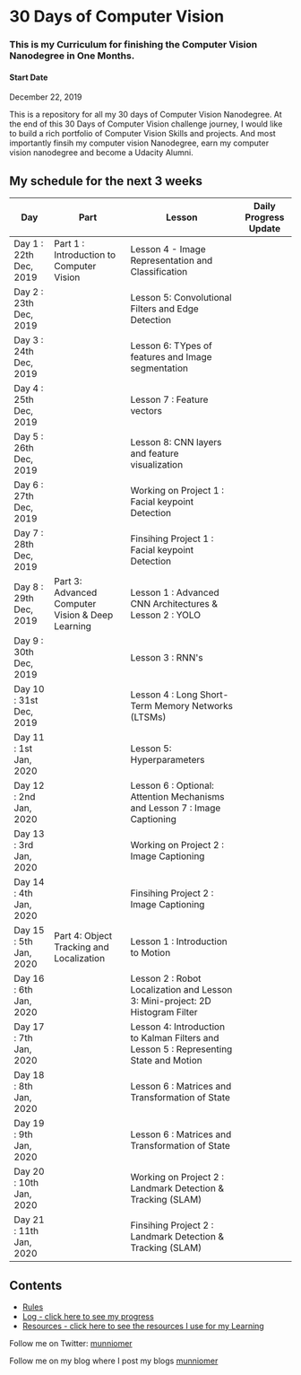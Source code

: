# 30 Days of Computer Vision
### This is my Curriculum for finishing the Computer Vision Nanodegree in One Months.

#### Start Date
December 22, 2019

This is a repository for all my 30 days of Computer Vision Nanodegree. At the end of this 30 Days of Computer Vision challenge journey, I would like to build a rich portfolio of Computer Vision Skills and projects. And most importantly finsih my computer vision Nanodegree, earn my computer vision nanodegree and become a Udacity Alumni.

 ## My schedule for the next 3 weeks

Day        | Part      | Lesson | Daily Progress Update| 
------------- | ------------- | --------------- | --------- |
Day 1 : 22th Dec, 2019  | Part 1 : Introduction to Computer Vision | Lesson 4 - Image Representation and Classification   |
Day 2 : 23th Dec, 2019 |   | Lesson 5: Convolutional Filters and Edge Detection   | |
Day 3 : 24th Dec, 2019  |  | Lesson 6: TYpes of features and Image segmentation   | |
Day 4 : 25th Dec, 2019 |   |Lesson 7 : Feature vectors    | |
Day 5 : 26th Dec, 2019  | | Lesson 8: CNN layers and feature visualization    | |
Day 6 : 27th Dec, 2019 |   |  Working on Project 1 : Facial keypoint Detection   | |
Day 7 : 28th Dec, 2019  |   | Finsihing Project 1 : Facial keypoint Detection   | |
Day 8 : 29th Dec, 2019 | Part 3: Advanced Computer Vision & Deep Learning  | Lesson 1 : Advanced CNN Architectures & Lesson 2 : YOLO | |
Day 9 : 30th Dec, 2019 |   | Lesson 3 : RNN's  | |
Day 10 : 31st Dec, 2019  |  | Lesson 4 : Long Short-Term Memory Networks (LTSMs)   | |
Day 11 : 1st Jan, 2020 |   | Lesson 5: Hyperparameters    | |
Day 12 : 2nd Jan, 2020  | | Lesson 6 : Optional: Attention Mechanisms and Lesson 7 : Image Captioning    | |
Day 13 : 3rd Jan, 2020 |   |  Working on Project 2 : Image Captioning   | |
Day 14 : 4th Jan, 2020  |   | Finsihing Project 2 : Image Captioning   | |
Day 15 : 5th Jan, 2020 | Part 4: Object Tracking and Localization  | Lesson 1 : Introduction to Motion | |
Day 16 : 6th Jan, 2020 |   | Lesson 2 : Robot Localization and Lesson 3: Mini-project: 2D Histogram Filter | |
Day 17 : 7th Jan, 2020  |  | Lesson 4: Introduction to Kalman Filters and Lesson 5 : Representing State and Motion | |
Day 18 : 8th Jan, 2020 |   | Lesson 6 : Matrices and Transformation of State  | |
Day 19 : 9th Jan, 2020  | |  Lesson 6 : Matrices and Transformation of State  | |
Day 20 : 10th Jan, 2020 |   |  Working on Project 2 : Landmark Detection & Tracking (SLAM)   | |
Day 21 : 11th Jan, 2020  |   | Finsihing Project 2 : Landmark Detection & Tracking (SLAM)   | |






## Contents

* [Rules](rules.md)
* [Log - click here to see my progress](log.md)
* [Resources - click here to see the resources I use for my Learning](resources.md)


Follow me on Twitter: [munniomer](https://twitter.com/munniomer)

Follow me on my blog where I post my blogs [munniomer](https://medium.com/@munniomer/)




